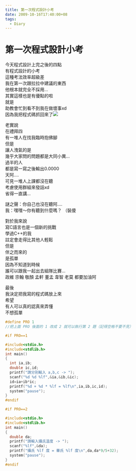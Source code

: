 ```yaml
---
title: 第一次程式設計小考
date: 2009-10-16T17:40:00+08
tags:
  - Diary
---
```

# 第一次程式設計小考

今天程式設計上完之後的四點  
有程式設計的小考  
這種考法效率超級差  
我在第一次跟拉拉中建議的東西  
他根本就完全不採用...  
其實這樣也是有優點的啦  
就是  
助教會忙到看不到我在做壞事xd  
因為我把程式碼抓回來了![](//s.pixfs.net/f.pixnet.net/images/emotions/b06.gif)  
  
老實說  
在禮拜四  
有一堆人在找我臨時抱佛腳  
但是  
讓人洩氣的是  
幾乎大家問的問題都是大同小異...  
過半的人  
都是寫一寫之後輸出0.0000  
天阿....  
可見一堆人上課都沒在聽  
考慮使用群組來發話xd  
省得一直講...  
  
謎之聲：你自己也沒在聽阿....  
我：嘿嘿～你有聽到什麼嗎？ （裝傻  
  
對於我來說  
寫C語言也是一個新的挑戰  
學過C++的我  
註定會走得比其他人輕鬆  
但是  
伴之而來的  
是孤單  
因為不知道到時候  
誰可以跟我一起出去組隊比賽...  
政維 宗翰 敬顏 孟軒 董孟 韋智 老莫 都要加油阿  
  
最後  
我決定把我寫的程式碼放上來  
希望  
有人可以真的認真來弄懂  
不想孤單  

```cpp
#define PRO 1
//把上面 PRO 後面的 1 改成 2 就可以執行第 2 題（記得空格不要不見）

#if PRO==1

#include<stdio.h>
#include<stdlib.h>
int main()
{
  int ia,ib;
  double ic,id;
  printf("請分別輸入 a,b,c -> ");
  scanf("%d %d %lf",&ia,&ib,&ic);
  id=ia+ib*ic;
  printf("%d + %d * %lf = %lf\n",ia,ib,ic,id);
  system("pause");
}
#endif

#if PRO==2

#include<stdio.h>
#include<stdlib.h>
int main()
{
  double da;
  printf("請輸入攝氏溫度 -> ");
  scanf("%lf",&da);
  printf("攝氏 %lf 度 = 華氏 %lf 度\n",da,da*9/5+32);
  system("pause");
}
#endif
```
